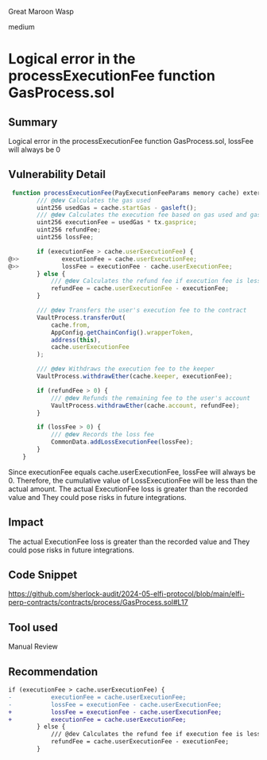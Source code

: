 Great Maroon Wasp

medium

# Logical error in the processExecutionFee function GasProcess.sol


## Summary
Logical error in the processExecutionFee function GasProcess.sol, lossFee will always be 0

## Vulnerability Detail
```javascript
 function processExecutionFee(PayExecutionFeeParams memory cache) external {
        /// @dev Calculates the gas used
        uint256 usedGas = cache.startGas - gasleft();
        /// @dev Calculates the execution fee based on gas used and gas price
        uint256 executionFee = usedGas * tx.gasprice;
        uint256 refundFee;
        uint256 lossFee;

        if (executionFee > cache.userExecutionFee) {
@>>            executionFee = cache.userExecutionFee;
@>>            lossFee = executionFee - cache.userExecutionFee;
        } else {
            /// @dev Calculates the refund fee if execution fee is less than user's fee
            refundFee = cache.userExecutionFee - executionFee;
        }

        /// @dev Transfers the user's execution fee to the contract
        VaultProcess.transferOut(
            cache.from,
            AppConfig.getChainConfig().wrapperToken,
            address(this),
            cache.userExecutionFee
        );

        /// @dev Withdraws the execution fee to the keeper
        VaultProcess.withdrawEther(cache.keeper, executionFee);

        if (refundFee > 0) {
            /// @dev Refunds the remaining fee to the user's account
            VaultProcess.withdrawEther(cache.account, refundFee);
        }

        if (lossFee > 0) {
            /// @dev Records the loss fee
            CommonData.addLossExecutionFee(lossFee);
        }
    }
```
Since executionFee equals cache.userExecutionFee, lossFee will always be 0. Therefore, the cumulative value of LossExecutionFee will be less than the actual amount. The actual ExecutionFee loss is greater than the recorded value and They could pose risks in future integrations.

## Impact
The actual ExecutionFee loss is greater than the recorded value and They could pose risks in future integrations.

## Code Snippet
https://github.com/sherlock-audit/2024-05-elfi-protocol/blob/main/elfi-perp-contracts/contracts/process/GasProcess.sol#L17
## Tool used

Manual Review

## Recommendation
```diff
if (executionFee > cache.userExecutionFee) {
-           executionFee = cache.userExecutionFee;
-           lossFee = executionFee - cache.userExecutionFee;
+           lossFee = executionFee - cache.userExecutionFee;
+           executionFee = cache.userExecutionFee;
        } else {
            /// @dev Calculates the refund fee if execution fee is less than user's fee
            refundFee = cache.userExecutionFee - executionFee;
        }
```
